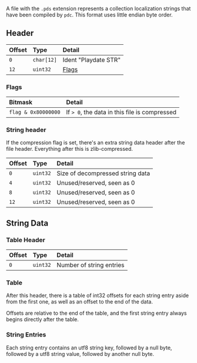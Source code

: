 A file with the `.pds` extension represents a collection localization strings that have been compiled by `pdc`. This format uses little endian byte order.

## Header

| Offset | Type     | Detail |
|:-------|:---------|:-------|
| `0`    | `char[12]` | Ident "Playdate STR" |
| `12`   | `uint32`   | [Flags](#flags) |

### Flags

| Bitmask             | Detail                                      |
|:--------------------|:--------------------------------------------|
| `flag & 0x80000000` | If `> 0`, the data in this file is compressed |

### String header

If the compression flag is set, there's an extra string data header after the file header. Everything after this is zlib-compressed. 

| Offset | Type     | Detail |
|:-------|:---------|:-------|
| `0`   | `uint32`  | Size of decompressed string data |
| `4`   | `uint32`  | Unused/reserved, seen as 0 |
| `8`   | `uint32`  | Unused/reserved, seen as 0 |
| `12`  | `uint32`  | Unused/reserved, seen as 0 |

## String Data

### Table Header

| Offset | Type    | Detail |
|:-------|:--------|:-------|
| `0`    | `uint32` | Number of string entries |

### Table

After this header, there is a table of int32 offsets for each string entry aside from the first one, as well as an offset to the end of the data.

Offsets are relative to the end of the table, and the first string entry always begins directly after the table.

### String Entries

Each string entry contains an utf8 string key, followed by a null byte, followed by a utf8 string value, followed by another null byte.